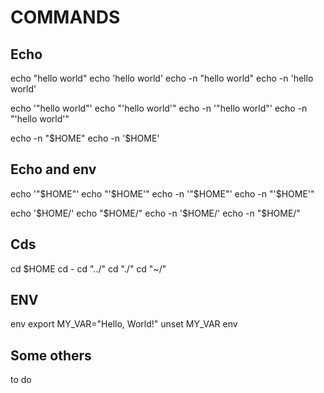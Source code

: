 # COMMANDS

## Echo

echo "hello world"
echo 'hello world'
echo -n "hello world"
echo -n 'hello world'


echo '"hello world"'
echo "'hello world'"
echo -n '"hello world"'
echo -n "'hello world'"

echo -n "$HOME"
echo -n '$HOME'

## Echo and env

echo '"$HOME"'
echo "'$HOME'"
echo -n '"$HOME"'
echo -n "'$HOME'"

echo '$HOME/'
echo "$HOME/"
echo -n '$HOME/'
echo -n "$HOME/"

<!-- Not done 
echo $?
echo -n $?
-->

## Cds

cd $HOME
cd -
cd "../"
cd "./"
cd "~/"

<!-- ** "cd ."  does nothing .. so ignore -->
<!--  change to absolute / relative directory
tilde
cd ~

Relative Paths
cd ../
cd ../../
cd ../42
remain in same directory
cd ./
cd ./anotherfile.txt
cd /Users/eddieseet/MDesktop/Curr/minishell/utils
cd /Users/eddieseet/MDesktop
cd /bin
 cd /etc/hosts** 
 -->

## ENV

<!-- to check -->
env
export MY_VAR="Hello, World!"
unset MY_VAR
env

## Some others

to do
